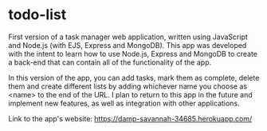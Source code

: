 # todo-list

First version of a task manager web application, written using JavaScript and Node.js (with EJS, Express and MongoDB). This app was developed with the intent to learn how to use Node.js, Express and MongoDB to create a back-end that can contain all of the functionality of the app.

In this version of the app, you can add tasks, mark them as complete, delete them and create different lists by adding whichever name you choose as \<name\> to the end of the URL. I plan to return to this app in the future and implement new features, as well as integration with other applications.

Link to the app's website: https://damp-savannah-34685.herokuapp.com/
